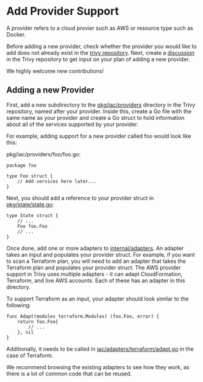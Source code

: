 # Add Provider Support

A provider refers to a cloud provier such as AWS or resource type such as Docker.

Before adding a new provider, check whether the provider you would like to add does not already exist in the [trivy repository](https://github.com/aquasecurity/trivy/tree/main/pkg/iac/providers). Next, create a [discussion](https://github.com/aquasecurity/trivy/discussions/categories/ideas) in the Trivy repository to get input on your plan of adding a new provider.

We highly welcome new contributions!

## Adding a new Provider

First, add a new subdirectory to the [pkg/iac/providers](https://github.com/aquasecurity/trivy/tree/main/pkg/iac/providers) directory in the Trivy repository, named after your provider. Inside this, create a Go file with the same name as your provider and create a Go struct to hold information about all of the services supported by your provider.

For example, adding support for a new provider called foo would look like this:

pkg/iac/providers/foo/foo.go:

```
package foo

type Foo struct {
	// Add services here later...
}
```

Next, you should add a reference to your provider struct in [pkg/state/state.go](https://github.com/aquasecurity/trivy/blob/main/pkg/iac/state/state.go):

```
type State struct {
	// ...
    Foo foo.Foo
	// ...
}
```

Once done, add one or more adapters to [internal/adapters](https://github.com/aquasecurity/trivy/tree/main/pkg/iac/adapters). An adapter takes an input and populates your provider struct. For example, if you want to scan a Terraform plan, you will need to add an adapter that takes the Terraform plan and populates your provider struct. The AWS provider support in Trivy uses multiple adapters - it can adapt CloudFormation, Terraform, and live AWS accounts. Each of these has an adapter in this directory.

To support Terraform as an input, your adapter should look similar to the following:

```
func Adapt(modules terraform.Modules) (foo.Foo, error) {
    return foo.Foo{
		// ...
    }, nil
}
```

Additionally, it needs to be called in [iac/adapters/terraform/adapt.go](https://github.com/aquasecurity/trivy/blob/main/pkg/iac/adapters/terraform/adapt.go) in the case of Terraform.

We recommend browsing the existing adapters to see how they work, as there is a lot of common code that can be reused.